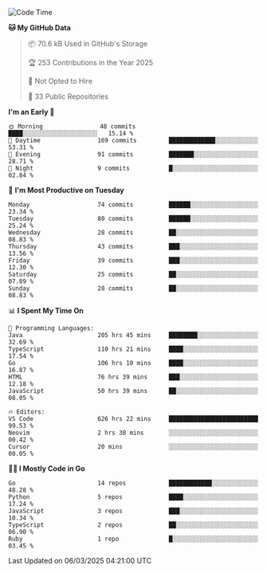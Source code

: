 <!--START_SECTION:thansetan-waka-->
![Code Time](http://img.shields.io/badge/Code%20Time-629%20hrs%2031%20mins-blue)

**🐱 My GitHub Data** 

> 📦 70.6 kB Used in GitHub's Storage 
 > 
> 🏆 253 Contributions in the Year 2025
 > 
> 🚫 Not Opted to Hire
 > 
> 📜 33 Public Repositories 
 > 

**I'm an Early 🐤** 

```text
🌞 Morning                48 commits          ████░░░░░░░░░░░░░░░░░░░░░   15.14 % 
🌆 Daytime                169 commits         █████████████░░░░░░░░░░░░   53.31 % 
🌃 Evening                91 commits          ███████░░░░░░░░░░░░░░░░░░   28.71 % 
🌙 Night                  9 commits           █░░░░░░░░░░░░░░░░░░░░░░░░   02.84 % 
```

📅 **I'm Most Productive on Tuesday** 

```text
Monday                   74 commits          ██████░░░░░░░░░░░░░░░░░░░   23.34 % 
Tuesday                  80 commits          ██████░░░░░░░░░░░░░░░░░░░   25.24 % 
Wednesday                28 commits          ██░░░░░░░░░░░░░░░░░░░░░░░   08.83 % 
Thursday                 43 commits          ███░░░░░░░░░░░░░░░░░░░░░░   13.56 % 
Friday                   39 commits          ███░░░░░░░░░░░░░░░░░░░░░░   12.30 % 
Saturday                 25 commits          ██░░░░░░░░░░░░░░░░░░░░░░░   07.89 % 
Sunday                   28 commits          ██░░░░░░░░░░░░░░░░░░░░░░░   08.83 % 
```

📊 **I Spent My Time On** 

```text
💬 Programming Languages: 
Java                     205 hrs 45 mins     ████████░░░░░░░░░░░░░░░░░   32.69 % 
TypeScript               110 hrs 21 mins     ████░░░░░░░░░░░░░░░░░░░░░   17.54 % 
Go                       106 hrs 10 mins     ████░░░░░░░░░░░░░░░░░░░░░   16.87 % 
HTML                     76 hrs 39 mins      ███░░░░░░░░░░░░░░░░░░░░░░   12.18 % 
JavaScript               50 hrs 39 mins      ██░░░░░░░░░░░░░░░░░░░░░░░   08.05 % 

🔥 Editors: 
VS Code                  626 hrs 22 mins     █████████████████████████   99.53 % 
Neovim                   2 hrs 38 mins       ░░░░░░░░░░░░░░░░░░░░░░░░░   00.42 % 
Cursor                   20 mins             ░░░░░░░░░░░░░░░░░░░░░░░░░   00.05 % 
```

**🧑‍💻 I Mostly Code in Go** 

```text
Go                       14 repos            ████████████░░░░░░░░░░░░░   48.28 % 
Python                   5 repos             ████░░░░░░░░░░░░░░░░░░░░░   17.24 % 
JavaScript               3 repos             ███░░░░░░░░░░░░░░░░░░░░░░   10.34 % 
TypeScript               2 repos             ██░░░░░░░░░░░░░░░░░░░░░░░   06.90 % 
Ruby                     1 repo              █░░░░░░░░░░░░░░░░░░░░░░░░   03.45 % 
```

Last Updated on 06/03/2025 04:21:00 UTC
<!--END_SECTION:thansetan-waka-->